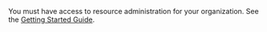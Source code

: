 You must have access to resource administration for your organization. See the [Getting Started Guide](/en/authorization/getting-started/resource-admin-studio/).